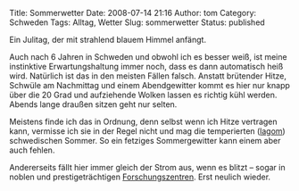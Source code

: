 Title: Sommerwetter
Date: 2008-07-14 21:16
Author: tom
Category: Schweden
Tags: Alltag, Wetter
Slug: sommerwetter
Status: published

Ein Julitag, der mit strahlend blauem Himmel anfängt.

Auch nach 6 Jahren in Schweden und obwohl ich es besser weiß, ist meine
instinktive Erwartungshaltung immer noch, dass es dann automatisch heiß
wird. Natürlich ist das in den meisten Fällen falsch. Anstatt brütender
Hitze, Schwüle am Nachmittag und einem Abendgewitter kommt es hier nur
knapp über die 20 Grad und aufziehende Wolken lassen es richtig kühl
werden. Abends lange draußen sitzen geht nur selten.

Meistens finde ich das in Ordnung, denn selbst wenn ich Hitze vertragen
kann, vermisse ich sie in der Regel nicht und mag die temperierten
([lagom](http://www.fiket.de/2006/04/23/wort-der-woche-lagom/))
schwedischen Sommer. So ein fetziges Sommergewitter kann einem aber auch
fehlen.

Andererseits fällt hier immer gleich der Strom aus, wenn es blitzt –
sogar in noblen und prestigeträchtigen
[Forschungszentren](http://www.angstrom.uu.se/). Erst neulich wieder.

